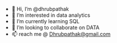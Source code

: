 - 👋 Hi, I’m @dhrubpathak
- 👀 I’m interested in data analytics
- 🌱 I’m currently learning SQL
- 💞️ I’m looking to collaborate on DATA
- 📫 reach me @ Dhrubpathak@gmail.com 

<!---
dhrubpathak/dhrubpathak is a ✨ special ✨ repository because its `README.md` (this file) appears on your GitHub profile.
You can click the Preview link to take a look at your changes.
--->
